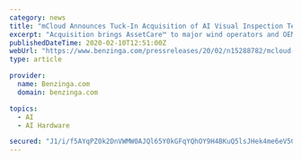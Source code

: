 ```yaml
---
category: news
title: "mCloud Announces Tuck-In Acquisition of AI Visual Inspection Technology from AirFusion"
excerpt: "Acquisition brings AssetCare™ to major wind operators and OEMs in continental Europe, with plans to extend AI-powered wind turbine blade inspection to customers globally, including China and North America,"
publishedDateTime: 2020-02-10T12:51:00Z
webUrl: "https://www.benzinga.com/pressreleases/20/02/n15288782/mcloud-announces-tuck-in-acquisition-of-ai-visual-inspection-technology-from-airfusion"
type: article

provider:
  name: Benzinga.com
  domain: benzinga.com

topics:
  - AI
  - AI Hardware

secured: "J1/i/f5AYqPZ0k2DnVWMW0AJQl65Y0kGFqYQhOY9H4BKuQ5lsJHek4me6eV5G4Y0su1+0KD0Ni5b9cIxgEa5IoLLjRwvWimyOg0HdbcanEOC2i6q8OY3JDrNWmoaHojSxGN/iPIMfwPVWu2gh6n8bUFYaJzNdHcSc9y1HVtFTz7FMKD4OacmBeoDIqdO9VnGAztr7ggZqzOeAu0Of/r50T3iH6o+zgl/xNviD06MLN7Bp2PrNS5C1BJ6Q7g63rMzsEd+sS5zWgtzYCBZ5/crWogF7a7QaxslbErhy6RlHcCf5LPDJiObmiOOoHSfw2G5;GHrFFxyU3a+54P4PFkwcTw=="
---
```


